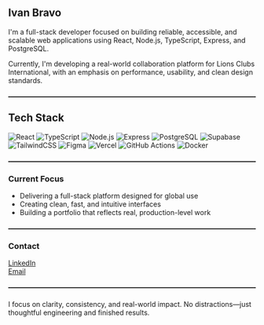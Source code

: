 ## Ivan Bravo

I'm a full-stack developer focused on building reliable, accessible, and scalable web applications using React, Node.js, TypeScript, Express, and PostgreSQL.

Currently, I'm developing a real-world collaboration platform for Lions Clubs International, with an emphasis on performance, usability, and clean design standards.

<hr style="border: none; border-top: 1px solid #333; margin: 24px 0;" />

## Tech Stack

<p align="left">
  <img src="https://img.shields.io/badge/React-20232A?style=for-the-badge&logo=react&logoColor=61DAFB" alt="React" />
  <img src="https://img.shields.io/badge/TypeScript-007ACC?style=for-the-badge&logo=typescript&logoColor=white" alt="TypeScript" />
  <img src="https://img.shields.io/badge/Node.js-339933?style=for-the-badge&logo=nodedotjs&logoColor=white" alt="Node.js" />
  <img src="https://img.shields.io/badge/Express-000000?style=for-the-badge&logo=express&logoColor=white" alt="Express" />
  <img src="https://img.shields.io/badge/PostgreSQL-4169E1?style=for-the-badge&logo=postgresql&logoColor=white" alt="PostgreSQL" />
  <img src="https://img.shields.io/badge/Supabase-3ECF8E?style=for-the-badge&logo=supabase&logoColor=white" alt="Supabase" />
  <img src="https://img.shields.io/badge/TailwindCSS-06B6D4?style=for-the-badge&logo=tailwindcss&logoColor=white" alt="TailwindCSS" />
  <img src="https://img.shields.io/badge/Figma-F24E1E?style=for-the-badge&logo=figma&logoColor=white" alt="Figma" />
  <img src="https://img.shields.io/badge/Vercel-000000?style=for-the-badge&logo=vercel&logoColor=white" alt="Vercel" />
  <img src="https://img.shields.io/badge/GitHub Actions-2088FF?style=for-the-badge&logo=github-actions&logoColor=white" alt="GitHub Actions" />
  <img src="https://img.shields.io/badge/Docker-2496ED?style=for-the-badge&logo=docker&logoColor=white" alt="Docker" />
</p>

<hr style="border: none; border-top: 1px solid #333; margin: 24px 0;" />

### Current Focus

- Delivering a full-stack platform designed for global use  
- Creating clean, fast, and intuitive interfaces  
- Building a portfolio that reflects real, production-level work

<hr style="border: none; border-top: 1px solid #333; margin: 24px 0;" />

### Contact

[LinkedIn](https://www.linkedin.com/in/ivanbravodev/)  
[Email](mailto:ivanbravoprofessional@gmail.com)

<hr style="border: none; border-top: 1px solid #333; margin: 24px 0;" />

I focus on clarity, consistency, and real-world impact. No distractions—just thoughtful engineering and finished results.

